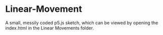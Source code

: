 # Linear-Movement
A small, messily coded p5.js sketch, which can be viewed by opening the index.html in the Linear Movements folder.

